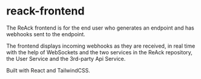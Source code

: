 # reack-frontend

The ReAck frontend is for the end user who generates an endpoint and has webhooks sent to the endpoint.

The frontend displays incoming webhooks as they are received, in real time with the help of WebSockets and the two services in the ReAck repository, the User Service and the 3rd-party Api Service. 

Built with React and TailwindCSS.

